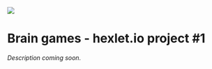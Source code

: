 <a href="https://codeclimate.com/github/Alex-K1m/project-lvl1-s388/maintainability"><img src="https://api.codeclimate.com/v1/badges/57634c0d925d89a5cfe4/maintainability" /></a>

# Brain games - hexlet.io project #1

*Description coming soon.*
